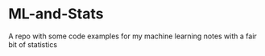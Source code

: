 # ML-and-Stats
A repo with some code examples for my machine learning notes with a fair bit of statistics

